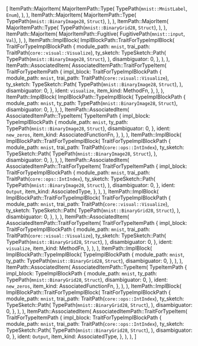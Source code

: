 [
    ItemPath::MajorItem(
        MajorItemPath::Type(
            TypePath(`mnist::MnistLabel`, `Enum`),
        ),
    ),
    ItemPath::MajorItem(
        MajorItemPath::Type(
            TypePath(`mnist::BinaryImage28`, `Struct`),
        ),
    ),
    ItemPath::MajorItem(
        MajorItemPath::Type(
            TypePath(`mnist::BinaryGrid28`, `Struct`),
        ),
    ),
    ItemPath::MajorItem(
        MajorItemPath::Fugitive(
            FugitivePath(`mnist::input`, `Val`),
        ),
    ),
    ItemPath::ImplBlock(
        ImplBlockPath::TraitForTypeImplBlock(
            TraitForTypeImplBlockPath {
                module_path: `mnist`,
                trai_path: TraitPath(`core::visual::Visualize`),
                ty_sketch: TypeSketch::Path(
                    TypePath(`mnist::BinaryImage28`, `Struct`),
                ),
                disambiguator: 0,
            },
        ),
    ),
    ItemPath::AssociatedItem(
        AssociatedItemPath::TraitForTypeItem(
            TraitForTypeItemPath {
                impl_block: TraitForTypeImplBlockPath {
                    module_path: `mnist`,
                    trai_path: TraitPath(`core::visual::Visualize`),
                    ty_sketch: TypeSketch::Path(
                        TypePath(`mnist::BinaryImage28`, `Struct`),
                    ),
                    disambiguator: 0,
                },
                ident: `visualize`,
                item_kind: MethodFn,
            },
        ),
    ),
    ItemPath::ImplBlock(
        ImplBlockPath::TypeImplBlock(
            TypeImplBlockPath {
                module_path: `mnist`,
                ty_path: TypePath(`mnist::BinaryImage28`, `Struct`),
                disambiguator: 0,
            },
        ),
    ),
    ItemPath::AssociatedItem(
        AssociatedItemPath::TypeItem(
            TypeItemPath {
                impl_block: TypeImplBlockPath {
                    module_path: `mnist`,
                    ty_path: TypePath(`mnist::BinaryImage28`, `Struct`),
                    disambiguator: 0,
                },
                ident: `new_zeros`,
                item_kind: AssociatedFunctionFn,
            },
        ),
    ),
    ItemPath::ImplBlock(
        ImplBlockPath::TraitForTypeImplBlock(
            TraitForTypeImplBlockPath {
                module_path: `mnist`,
                trai_path: TraitPath(`core::ops::IntIndex`),
                ty_sketch: TypeSketch::Path(
                    TypePath(`mnist::BinaryImage28`, `Struct`),
                ),
                disambiguator: 0,
            },
        ),
    ),
    ItemPath::AssociatedItem(
        AssociatedItemPath::TraitForTypeItem(
            TraitForTypeItemPath {
                impl_block: TraitForTypeImplBlockPath {
                    module_path: `mnist`,
                    trai_path: TraitPath(`core::ops::IntIndex`),
                    ty_sketch: TypeSketch::Path(
                        TypePath(`mnist::BinaryImage28`, `Struct`),
                    ),
                    disambiguator: 0,
                },
                ident: `Output`,
                item_kind: AssociatedType,
            },
        ),
    ),
    ItemPath::ImplBlock(
        ImplBlockPath::TraitForTypeImplBlock(
            TraitForTypeImplBlockPath {
                module_path: `mnist`,
                trai_path: TraitPath(`core::visual::Visualize`),
                ty_sketch: TypeSketch::Path(
                    TypePath(`mnist::BinaryGrid28`, `Struct`),
                ),
                disambiguator: 0,
            },
        ),
    ),
    ItemPath::AssociatedItem(
        AssociatedItemPath::TraitForTypeItem(
            TraitForTypeItemPath {
                impl_block: TraitForTypeImplBlockPath {
                    module_path: `mnist`,
                    trai_path: TraitPath(`core::visual::Visualize`),
                    ty_sketch: TypeSketch::Path(
                        TypePath(`mnist::BinaryGrid28`, `Struct`),
                    ),
                    disambiguator: 0,
                },
                ident: `visualize`,
                item_kind: MethodFn,
            },
        ),
    ),
    ItemPath::ImplBlock(
        ImplBlockPath::TypeImplBlock(
            TypeImplBlockPath {
                module_path: `mnist`,
                ty_path: TypePath(`mnist::BinaryGrid28`, `Struct`),
                disambiguator: 0,
            },
        ),
    ),
    ItemPath::AssociatedItem(
        AssociatedItemPath::TypeItem(
            TypeItemPath {
                impl_block: TypeImplBlockPath {
                    module_path: `mnist`,
                    ty_path: TypePath(`mnist::BinaryGrid28`, `Struct`),
                    disambiguator: 0,
                },
                ident: `new_zeros`,
                item_kind: AssociatedFunctionFn,
            },
        ),
    ),
    ItemPath::ImplBlock(
        ImplBlockPath::TraitForTypeImplBlock(
            TraitForTypeImplBlockPath {
                module_path: `mnist`,
                trai_path: TraitPath(`core::ops::IntIndex`),
                ty_sketch: TypeSketch::Path(
                    TypePath(`mnist::BinaryGrid28`, `Struct`),
                ),
                disambiguator: 0,
            },
        ),
    ),
    ItemPath::AssociatedItem(
        AssociatedItemPath::TraitForTypeItem(
            TraitForTypeItemPath {
                impl_block: TraitForTypeImplBlockPath {
                    module_path: `mnist`,
                    trai_path: TraitPath(`core::ops::IntIndex`),
                    ty_sketch: TypeSketch::Path(
                        TypePath(`mnist::BinaryGrid28`, `Struct`),
                    ),
                    disambiguator: 0,
                },
                ident: `Output`,
                item_kind: AssociatedType,
            },
        ),
    ),
]